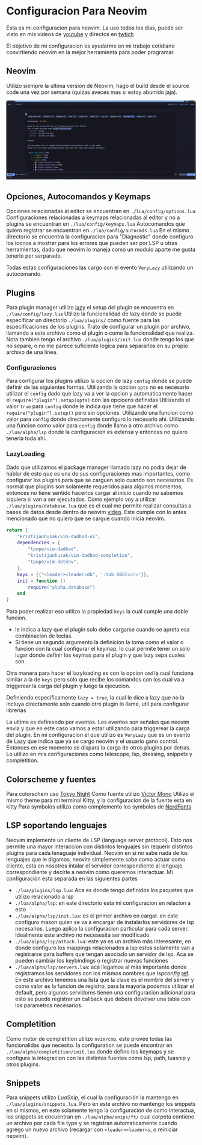 # Configuracion Para Neovim

Esta es mi configuracion para neovim.
La uso todos los dias, puede ser visto en mis videos de [youtube](https://youtube.com/@Alpha_Dev) y directos en [twtich](https://twitch.tv/theAlphaDeveloper)

El objetivo de mi configuracion es ayudarme en mi trabajo cotidiano convirtiendo neovim en la mejor herramienta para poder programar.

## Neovim
Utilizo siempre la ultima version de Neovim, hago el build desde el source code una vez por semana (quizas aveces mas si estoy aburrido jaja).

![](Neovim.png)

## Opciones, Autocomandos y Keymaps

Opciones relacionadas al editor se encuentran en `./lua/config/options.lua`
Configuraciones relacionadas a keymaps relacionadas al editor y no a plugins se encuentran en `./lua/config/keymaps.lua`
Autocomandos que quiero registrar se encuentran en `./lua/config/autocmds.lua`
En el mismo directorio se encuentra la configuracion para "Diagnostic" donde configuro los iconos a mostrar para los errores que pueden ser por LSP u otras herramientas, dado que neovim lo maneja como un modulo aparte me gusta tenerlo por serparado.

Todas estas configuraciones las cargo con el evento `VeryLazy` utilizando un autocomando.

## Plugins
Para plugin manager utilizo [lazy](https://github.com/folke/lazy.nvim) el setup del plugin se encuentra en `./lua/config/lazy.lua`
Utilizo la funcionalidad de lazy donde se puede especificar un directorio `./lua/plugins/` como fuente para las especificaciones de los plugins.
Trato de configurar un plugin por archivo, llamando a este archivo como el plugin o como la funcionalidad que realiza.
Nota tambien tengo el archivo `./lua/plugins/init.lua` donde tengo los que no separe, o no me parece suficiente logica para separarlos en su propio archivo de una linea.

### Configuraciones
Para configurar los plugins utilizo la opcion de lazy `config` donde se puede definir de las siguientes formas.
Utilizando la opcion `opts` no es necesario utilizar el `config` dado que lazy va a ver la opcion y automaticamente hacer el `require("plugin").setup(opts)` con las opcioens definidas
Utilizando el valor `true` para `config` donde le indica que tiene que hacer el `require("plugin").setup()` pero sin opciones.
Utilizando una funcion como valor para `config` donde directamente configuro lo necesario ahi.
Utilizando una funcion como valor para `config` donde llamo a otro archivo como `./lua/alpha/lsp` donde la configuracion es extensa y entonces no quiero tenerla toda ahi.

### LazyLoading
Dado que utilizamos el package manager llamado lazy no podia dejar de hablar de esto que es una de sus configuraciones mas importantes, como configurar los plugins para que se carguen solo cuando son necesarios.
Es normal que plugins son solamente requeridos para algunos momentos, entonces no tiene sentido hacerlos cargar al inicio cuando no sabemos siquiera si van a ser ejecutados.
Como ejemplo voy a utilizar `./lua/plugins/database.lua` que es el cual me permite realizar consultas a bases de datos desde dentro de neovim [video](https://youtu.be/su7lWYjnM44).
Este cumple con lo antes mencionado que no quiero que se cargue cuando inicia neovim.
```lua
return {
    "kristijanhusak/vim-dadbod-ui",
    dependencies = {
        "tpope/vim-dadbod",
        "kristijanhusak/vim-dadbod-completion",
        "tpope/vim-dotenv",
    },
    keys = {{"<leader><leader>db", ':tab DBUI<cr>'}},
    init = function ()
        require("alpha.database")
    end
}
```
Para poder realizar eso utilizo la propiedad `keys` la cual cumple una doble funcion.
- le indica a lazy que el plugin solo debe cargarse cuando se apreta esa combinacion de teclas.
- Si tiene un segundo argumento la definicion la toma como el valor o funcion con la cual configurar el keymap, lo cual permite tener un solo lugar donde definir los keymas para el plugin y que lazy sepa cuales son.

Otra manera para hacer el lazyloading es con la opcion `cmd` la cual funciona similar a la de `keys` pero solo que recibe los comandos con los cual va a triggerear la carga del plugin y luego la ejecucion.

Definiendo especificamente `lazy = true`, la cual le dice a lazy que no la incluya directamente solo cuando otro plugin lo llame, util para configurar librerias

La ultima es definiendo por eventos. Los eventos son señales que neovim envia y que en este caso vamos a estar utilizando para triggerear la carga del plugin. En mi configuracion el que utilizo es `VeryLazy` que es un evento de Lazy que indica que ya se cargo neovim y el usuario gano control. Entonces en ese momento se dispara la carga de otros plugins por detras.
Lo utilizo en mis configuraciones como telescope, lsp, dressing, snippets y completition.

## Colorscheme y fuentes
Para colorschem uso [Tokyo Night](https://github.com/folke/tokyonight.nvim)
Como fuente utilizo [Victor Mono](https://rubjo.github.io/victor-mono)
Utilizo el mismo theme para mi terminal Kitty, y la configuracion de la fuente esta en kitty
Para symbolos utilizo como complemento los symbolos de [NerdFonts](https://www.nerdfonts.com/)

## LSP soportando lenguajes
Neovim implementa un cliente de LSP (language server protocol). Esto nos permite una mayor interaccion con distintos lenguajes sin requerir distintos plugins para cada lenaguaje individual.
Neovim en si no sabe nada de los lenguajes que le digamos, neovim simplemente sabe como actuar como cliente, esta en nosotros intalar el servidor correspondiente al lenguaje correspondiente y decirle a neovim como queremos interactuar.
Mi configuración esta separada en las siguientes partes

- `./lua/plugins/lsp.lua`: Aca es donde tengo definidos los paquetes que utilizo relacionado a lsp
- `./lua/alpha/lsp`: en este directorio esta mi configuracion en relacion a esto
- `./lua/alpha/lsp/init.lua`: es el primer archivo en cargar. en este configuro mason quien se va a encargar de instalarlos servidores de lsp necesarios.
Luego aplico la configuracion particular para cada server.
Idealmente este archivo no necesesita ser modificado.
- `./lua/alpha/lsp/attach.lua`: este ya es un archivo más interesante, en donde configuro los mappings relacionados a lsp
estos solamente van a registrarse para buffers que tengan asociado un servidor de lsp.
Aca se pueden cambiar los keybindings o registrar nuevas funciones
- `./lua/alpha/lsp/servers.lua`: acá llegamos al más importante donde registramos los servidores con los mismos nombres que *lspconfig* [ref](https://github.com/neovim/nvim-lspconfig/blob/master/doc/server_configurations.md). En este archivo tenemos una lista que la clave es el nombre del server y como valor es la funcion de registro, para la mayoria podemos utilizar el default, pero algunos servidores tienen una configuracion adicional para esto se puede registrar un callback que debera devolver una tabla con los parametros necesarios.


## Completition
Como motor de completition utilizo `nvim/cmp`. este provee todas las funcionalidas que necesito.
la configuration se puede encontrar en `./lua/alpha/completition/init.lua` donde defino los keymaps y se configura la integracion con las distintas fuentes como lsp, path, luasnip y otros plugins.

## Snippets
Para snippets utilizo *LuaSnip*, el cual la configuración la mantengo en `./lua/plugins/snippets.lua`.
Pero en este archivo no mantengo los snippets en si mismos, en este solamente tengo la configuracion de como interactua, los snippets se encuentran en `./lua/alpha/snips/ft/` cual carpeta contiene un archivo por cada file type y se registran automaticamente cuando agrego un nuevo archivo (recargar con `<leader><leader>s`, o reiniciar neovim).
